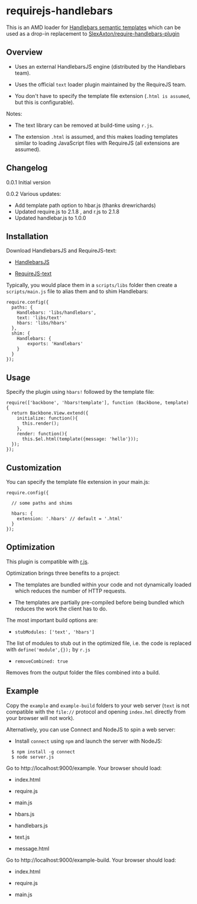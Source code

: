 requirejs-handlebars
====================

This is an AMD loader for [Handlebars semantic templates](http://handlebars.com) which can be used as a drop-in replacement to [SlexAxton/require-handlebars-plugin](http://github.com/SlexAxton/require-handlebars-plugin/blob/master/hbs.js)


## Overview

- Uses an external HandlebarsJS engine (distributed by the Handlebars team).

- Uses the official ``text`` loader plugin maintained by the RequireJS team.

- You don't have to specify the template file extension (``.html is assumed``, but this is configurable).

Notes:

- The text library can be removed at build-time using ``r.js``.

- The extension ``.html`` is assumed, and this makes loading templates similar to loading JavaScript files with RequireJS (all extensions are assumed).

## Changelog

0.0.1 Initial version

0.0.2 Various updates:
- Add template path option to hbar.js (thanks drewrichards)
- Updated require.js to 2.1.8 , and r.js to 2.1.8
- Updated handlebar.js to 1.0.0

## Installation

Download HandlebarsJS and RequireJS-text:

- [HandlebarsJS](http://handlebars.com)

- [RequireJS-text](http://requirejs.org/docs/download.html#text)

Typically, you would place them in a ``scripts/libs`` folder then create a ``scripts/main.js`` file to alias them and to shim Handlebars:

```
require.config({
  paths: {
    Handlebars: 'libs/handlebars',
    text: 'libs/text'
    hbars: 'libs/hbars'
  },
  shim: {
    Handlebars: {
        exports: 'Handlebars'
    }
  }
});
```

## Usage

Specify the plugin using ``hbars!`` followed by the template file:

```
require(['backbone', 'hbars!template'], function (Backbone, template) {
  return Backbone.View.extend({
    initialize: function(){
      this.render();
    },
    render: function(){
      this.$el.html(template({message: 'hello'}));
  });
});
```

## Customization

You can specify the template file extension in your main.js:

```
require.config({

  // some paths and shims

  hbars: {
    extension: '.hbars' // default = '.html'
  }
});
```

## Optimization

This plugin is compatible with [r.js](http://requirejs.org/docs/optimization.html).

Optimization brings three benefits to a project:

- The templates are bundled within your code and not dynamically loaded which reduces the number of HTTP requests.

- The templates are partially pre-compiled before being bundled which reduces the work the client has to do.

The most important build options are:

- ``stubModules: ['text', 'hbars']``

The list of modules to stub out in the optimized file, i.e. the code is replaced with ``define('module',{});`` by ``r.js``

- ``removeCombined: true``

Removes from the output folder the files combined into a build.

## Example

Copy the ``example`` and ``example-build`` folders to your web server (``text`` is not compatible with the ``file://`` protocol and opening ``index.hml`` directly from your browser will not work).

Alternatively, you can use Connect and NodeJS to spin a web server:

- Install ``connect`` using ``npm`` and launch the server with NodeJS:

```
  $ npm install -g connect
  $ node server.js
```

Go to http://localhost:9000/example. Your browser should load:

- index.html

- require.js

- main.js

- hbars.js

- handlebars.js

- text.js

- message.html

Go to http://localhost:9000/example-build. Your browser should load:

- index.html

- require.js

- main.js







